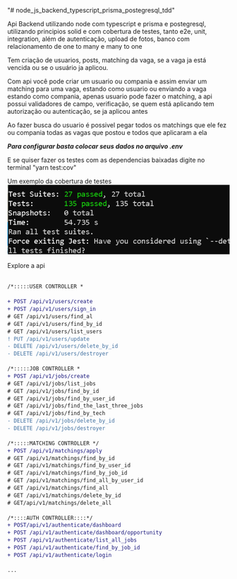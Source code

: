 "# node_js_backend_typescript_prisma_postegresql_tdd" 



Api Backend  utilizando node com typescript e prisma e postegresql, utilizando principios solid e com cobertura de testes, tanto e2e, unit, integration, além de autenticação, upload de fotos, banco com relacionamento de one to many e many to one</br>

Tem criação de usuarios, posts, matching da vaga, se a vaga ja está vencida ou se o usuário ja aplicou.

Com api você pode criar um usuario ou compania e assim enviar um matching para uma vaga, estando como usuario ou enviando a vaga estando como compania, apenas usuario pode fazer o matching, a api possui validadores de campo, verificação, se quem está aplicando tem autorização ou autenticação, se ja aplicou antes</br>

Ao fazer busca do usuario é possivel pegar todos os matchings que ele fez ou compania todas as vagas que postou e todos que aplicaram a ela</br>


***Para configurar basta colocar seus dados no arquivo .env</br>***

E se quiser fazer os testes com as dependencias baixadas digite no terminal "yarn test:cov"

 
Um exemplo da cobertura de testes</br>
<img src="test.png"/>
 
 
 Explore a api

 ```diff
 
/*:::::USER CONTROLLER *

+ POST /api/v1/users/create
+ POST /api/v1/users/sign_in
# GET /api/v1/users/find_al
# GET /api/v1/users/find_by_id
# GET /api/v1/users/list_users
! PUT /api/v1/users/update
- DELETE /api/v1/users/delete_by_id
- DELETE /api/v1/users/destroyer

/*:::::JOB CONTROLLER *
+ POST /api/v1/jobs/create
# GET /api/v1/jobs/list_jobs
# GET /api/v1/jobs/find_by_id
# GET /api/v1/jobs/find_by_user_id
# GET /api/v1/jobs/find_the_last_three_jobs
# GET /api/v1/jobs/find_by_tech
- DELETE /api/v1/jobs/delete_by_id
- DELETE /api/v1/jobs/destroyer

/*:::::MATCHING CONTROLLER */
+ POST /api/v1/matchings/apply
# GET /api/v1/matchings/find_by_id
# GET /api/v1/matchings/find_by_user_id
# GET /api/v1/matchings/find_by_job_id
# GET /api/v1/matchings/find_all_by_user_id
# GET /api/v1/matchings/find_all
# GET /api/v1/matchings/delete_by_id
# GET/api/v1/matchings/delete_all

/*::::AUTH CONTROLLER::::*/
+ POST/api/v1/authenticate/dashboard
+ POST /api/v1/authenticate/dashboard/opportunity
+ POST /api/v1/authenticate/list_all_jobs
+ POST /api/v1/authenticate/find_by_job_id
+ POST /api/v1/authenticate/login

...


 
